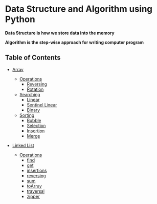 # Data Structure and Algorithm using Python

**Data Structure is how we store data into the memory**

**Algorithm is the step-wise approach for writing computer program**

## Table of Contents

- [Array](https://github.com/RocTanweer/python_dsa/tree/main/array)

  - [Operations](https://github.com/RocTanweer/python_dsa/tree/main/array/operations)
    - [Reversing](https://github.com/RocTanweer/python_dsa/tree/main/array/operations/reversing)
    - [Rotation](https://github.com/RocTanweer/python_dsa/tree/main/array/operations/rotation)
  - [Searching](https://github.com/RocTanweer/python_dsa/tree/main/array/searching)
    - [Linear](https://github.com/RocTanweer/python_dsa/tree/main/array/searching/linearSearch)
    - [Sentinel Linear](https://github.com/RocTanweer/python_dsa/tree/main/array/searching/sentinelLinearSearch)
    - [Binary](https://github.com/RocTanweer/python_dsa/tree/main/array/searching/binarySearch)
  - [Sorting](https://github.com/RocTanweer/python_dsa/tree/main/array/sorting)
    - [Bubble](https://github.com/RocTanweer/python_dsa/tree/main/array/sorting/bubble)
    - [Selection](https://github.com/RocTanweer/python_dsa/tree/main/array/sorting/selection)
    - [Insertion](https://github.com/RocTanweer/python_dsa/tree/main/array/sorting/insertion)
    - [Merge](https://github.com/RocTanweer/python_dsa/tree/main/array/sorting/merge)

- [Linked List]()
  - [Operations](https://github.com/RocTanweer/python_dsa/tree/main/linkedList/operations)
    - [find](https://github.com/RocTanweer/python_dsa/tree/main/linkedList/operations/find)
    - [get](https://github.com/RocTanweer/python_dsa/tree/main/linkedList/operations/get)
    - [insertions](https://github.com/RocTanweer/python_dsa/tree/main/linkedList/operations/insertion)
    - [reversing](https://github.com/RocTanweer/python_dsa/tree/main/linkedList/operations/reversing)
    - [sum](https://github.com/RocTanweer/python_dsa/tree/main/linkedList/operations/sum)
    - [toArray](https://github.com/RocTanweer/python_dsa/tree/main/linkedList/operations/toArray)
    - [traversal](https://github.com/RocTanweer/python_dsa/tree/main/linkedList/operations/traversal)
    - [zipper](https://github.com/RocTanweer/python_dsa/tree/main/linkedList/operations/zipper)
